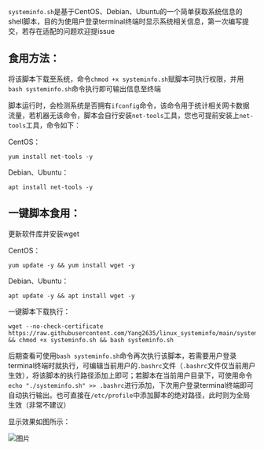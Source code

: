 
`systeminfo.sh`是基于CentOS、Debian、Ubuntu的一个简单获取系统信息的shell脚本，目的为使用户登录terminal终端时显示系统相关信息，第一次编写提交，若存在适配的问题欢迎提issue

## 食用方法：
将该脚本下载至系统，命令`chmod +x systeminfo.sh`赋脚本可执行权限，并用`bash systeminfo.sh`命令执行即可输出信息至终端

脚本运行时，会检测系统是否拥有`ifconfig`命令，该命令用于统计相关网卡数据流量，若机器无该命令，脚本会自行安装`net-tools`工具，您也可提前安装上`net-tools`工具，命令如下：

CentOS：
```shell
yum install net-tools -y
```

Debian、Ubuntu：
```shell
apt install net-tools -y
```
## 一键脚本食用：
更新软件库并安装wget

CentOS：
```shell
yum update -y && yum install wget -y
```
Debian、Ubuntu：
```shell
apt update -y && apt install wget -y
```

一键脚本下载执行：

```shell
wget --no-check-certificate https://raw.githubusercontent.com/Yang2635/linux_systeminfo/main/systeminfo.sh && chmod +x systeminfo.sh && bash systeminfo.sh
```


后期查看可使用`bash systeminfo.sh`命令再次执行该脚本，若需要用户登录terminal终端时就执行，可编辑当前用户的`.bashrc`文件（`.bashrc`文件仅当前用户生效），将该脚本的执行路径添加上即可；若脚本在当前用户目录下，可使用命令`echo "./systeminfo.sh" >> .bashrc`进行添加，下次用户登录terminal终端即可自动执行输出。也可直接在`/etc/profile`中添加脚本的绝对路径，此时则为全局生效（非常不建议）

显示效果如图所示：

![图片](https://user-images.githubusercontent.com/60431848/111864695-7920de00-899d-11eb-97a8-5daf8d5df60a.png)

